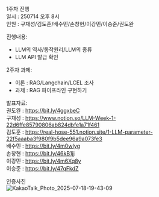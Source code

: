1주차 진행  
일시 : 250714 오후 8시  
인원 : 구재성/김도훈/배수민/손창현/이강민/이승준/권도완  

진행내용:  
- LLM의 역사/동작원리/LLM의 종류  
- LLM API 발급 확인  

2주차 과제:  
- 이론 : RAG/Langchain/LCEL 조사
- 과제 : RAG 파이프라인 구현하기

발표자료:  
권도완 : https://bit.ly/4ggxbeC  
구재성 : https://www.notion.so/LLM-Week-1-22d6ffe85790806ab824dbfe1a71f461  
김도훈 : https://real-hose-551.notion.site/1-LLM-parameter-22f5aaaba3f980f9b5dee96a9a073fe3  
배수민 : https://bit.ly/4m0wIyg  
손창현 : https://bit.ly/46kB1jj  
이강민 : https://bit.ly/4m6Xq8y  
이승준 : https://bit.ly/47qFkdZ  

인증사진  
![KakaoTalk_Photo_2025-07-18-19-43-09](https://github.com/user-attachments/assets/6c934326-88fe-46dc-85b7-87e78754e892)
